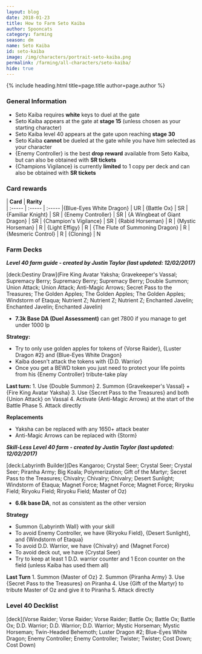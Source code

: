 ```yaml
---
layout: blog
date: 2018-01-23
title: How to Farm Seto Kaiba
author: Spooncats
category: farming
season: dm
name: Seto Kaiba
id: seto-kaiba
image: /img/characters/portrait-seto-kaiba.png
permalink: /farming/all-characters/seto-kaiba/
hide: true
---
```


{% include heading.html title=page.title author=page.author %}

### General Information
* Seto Kaiba requires **white** keys to duel at the gate
* Seto Kaiba appears at the gate at **stage 15** (unless chosen as your starting character)
* Seto Kaiba level 40 appears at the gate upon reaching **stage 30**
* Seto Kaiba **cannot** be dueled at the gate while you have him selected as your character
* {Enemy Controller} is the best **drop reward** available from Seto Kaiba, but can also be obtained with **SR tickets**
* {Champions Vigilance} is currently **limited** to 1 copy per deck and can also be obtained with **SR tickets**
 
### Card rewards

| **Card** |  **Rarity**  
| :----- | :----- | :----- 
|{Blue-Eyes White Dragon} | UR
| {Battle Ox} | SR
| {Familiar Knight} | SR
| {Enemy Controller} | SR
| {A Wingbeat of Giant Dragon} | SR
| {Champion's Vigilance} | SR
| {Rabid Horseman} | R
| {Mystic Horseman} | R
| {Light Effigy} | R
| {The Flute of Summoning Dragon} | R
| {Mesmeric Control} | R
| {Cloning} | N


### Farm Decks
***Level 40 farm guide - created by Justin Taylor (last updated: 12/02/2017)***

[deck:Destiny Draw](Fire King Avatar Yaksha; Gravekeeper's Vassal; Supremacy Berry; Supremacy Berry; Supremacy Berry; Double Summon; Union Attack; Union Attack; Anti-Magic Arrows; Secret Pass to the Treasures; The Golden Apples; The Golden Apples; The Golden Apples; Windstorm of Etaqua; Nutrient Z; Nutrient Z; Nutrient Z; Enchanted Javelin; Enchanted Javelin; Enchanted Javelin)

* **7.3k Base DA (Duel Assessment)** can get 7800 if you manage to get under 1000 lp

**Strategy:**
* Try to only use golden apples for tokens of {Vorse Raider}, {Luster Dragon #2} and {Blue-Eyes White Dragon}
* Kaiba doesn't attack the tokens with {D.D. Warrior}
* Once you get a BEWD token you just need to protect your life points from his {Enemy Controller} tribute-take play

**Last turn:** 
		1. Use {Double Summon}
		2. Summon {Gravekeeper's Vassal} + {Fire King Avatar Yaksha}
		3. Use {Secret Pass to the Treasures} and both {Union Attack} on Vassal 
		4. Activate {Anti-Magic Arrows} at the start of the Battle Phase
		5. Attack directly 
	
**Replacements**
* Yaksha can be replaced with any 1650+ attack beater 
* Anti-Magic Arrows can be replaced with {Storm}

***Skill-Less Level 40 farm - created by Justin Taylor (last updated: 12/02/2017)***

[deck:Labyrinth Builder](Des Kangaroo; Crystal Seer; Crystal Seer; Crystal Seer; Piranha Army; Big Koala; Polymerization; Gift of the Martyr; Secret Pass to the Treasures; Chivalry; Chivalry; Chivalry; Desert Sunlight; Windstorm of Etaqua; Magnet Force; Magnet Force; Magnet Force; Riryoku Field; Riryoku Field; Riryoku Field; Master of Oz)

* **6.6k base DA**, not as consistent as the other version

**Strategy**
* Summon {Labyrinth Wall} with your skill
* To avoid Enemy Controller, we have {Riryoku Field}, {Desert Sunlight}, and {Windstorm of Etaqua}
* To avoid D.D. Warrior, we have {Chivalry} and {Magnet Force}
* To avoid deck out, we have {Crystal Seer}
* Try to keep at least 1 D.D. warrior counter and 1 Econ counter on the field (unless Kaiba has used them all)

**Last Turn** 
	1. Summon {Master of Oz}
	2. Summon {Piranha Army} 
	3. Use {Secret Pass to the Treasures}  on Piranha
	4. Use {Gift of the Martyr} to tribute Master of Oz and give it to Piranha
	5. Attack directly
 
### Level 40 Decklist

[deck](Vorse Raider; Vorse Raider; Vorse Raider; Battle Ox; Battle Ox; Battle Ox; D.D. Warrior; D.D. Warrior; D.D. Warrior; Mystic Horseman; Mystic Horseman; Twin-Headed Behemoth; Luster Dragon #2; Blue-Eyes White Dragon; Enemy Controller; Enemy Controller; Twister; Twister; Cost Down; Cost Down)
